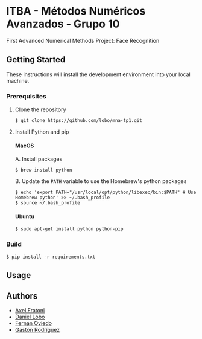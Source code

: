 # ITBA - Métodos Numéricos Avanzados - Grupo 10
First Advanced Numerical Methods Project: Face Recognition

## Getting Started
These instructions will install the development environment into your local machine.

### Prerequisites
1. Clone the repository
	```
	$ git clone https://github.com/lobo/mna-tp1.git
	```
2. Install Python and pip
	#### MacOS
	A. Install packages
	```
	$ brew install python
	```
	B. Update the ```PATH``` variable to use the Homebrew's python packages
	```
	$ echo 'export PATH="/usr/local/opt/python/libexec/bin:$PATH" # Use Homebrew python' >> ~/.bash_profile
	$ source ~/.bash_profile
	
	```  
	#### Ubuntu
	```
	$ sudo apt-get install python python-pip
	```

### Build 

```
$ pip install -r requirements.txt
```
  
## Usage
  
## Authors
* [Axel Fratoni](https://github.com/axelfratoni)
* [Daniel Lobo](https://github.com/lobo)
* [Fernán Oviedo](https://github.com/foviedoITBA)
* [Gastón Rodríguez](https://github.com/gastonrod)
